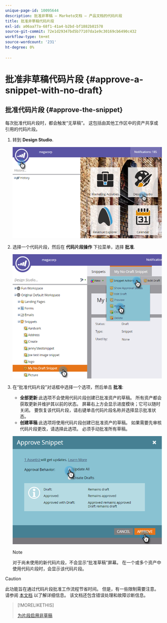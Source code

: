 ```yaml
---
unique-page-id: 10095644
description: 批准非草稿 — Marketo文档 — 产品文档的代码片段
title: 批准非草稿代码片段
exl-id: a06aa77a-68f1-41a4-b2bd-bf1882b81578
source-git-commit: 72e1d29347bd5b77107da1e9c30169cb6490c432
workflow-type: tm+mt
source-wordcount: '231'
ht-degree: 0%

---
```


# 批准非草稿代码片段 {#approve-a-snippet-with-no-draft}

## 批准代码片段 {#approve-the-snippet}

每次批准代码片段时，都会触发“无草稿”。 这包括由其他工作区中的资产共享或引用的代码片段。

1. 转到 **Design Studio**.

   ![](assets/go-to-design-studio.png)

1. 选择一个代码片段，然后在 **代码片段操作** 下拉菜单，选择 **批准**.

   ![](assets/approve-snippet.png)

1. 在“批准代码片段”对话框中选择一个选项，然后单击 **批准**:

   * **全部更新**:此选项不会使用代码片段创建已批准资产的草稿。 所有资产都会获取更新并维护其以前的状态。 屏幕右上方会显示进度模块；它可以随时关闭。 要恢复该代码片段，请右键单击代码片段名称并选择显示批准状态。
   * **创建草稿**:此选项将使用代码片段创建已批准资产的草稿。 如果需要先审核代码片段更改，请选择此选项。 必须手动批准所有草稿。

   ![](assets/snippet-dialog-box.png)

   >[!NOTE]
   >
   >对于尚未使用的新代码片段，不会显示“批准草稿”屏幕。 在一个或多个资产中使用代码片段时，会显示该代码片段。

>[!CAUTION]
>
>此功能旨在通过代码片段批准工作流程节省时间。 但是，有一些限制需要注意。 请参阅 [本文档](https://nation.marketo.com/docs/DOC-4415) 以了解详细信息。 该文档还包含错误处理和故障诊断信息。

>[!MORELIKETHIS]
>
>[为片段启用非草稿](/help/marketo/product-docs/administration/users-and-roles/managing-user-roles-and-permissions/enable-no-draft-for-snippets.md)
